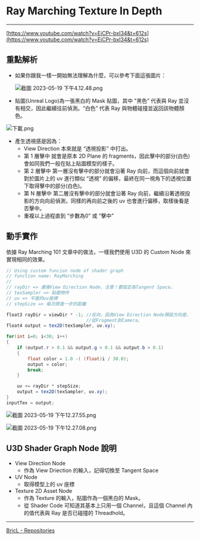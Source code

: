 # Ray Marching Texture In Depth

---

[https://www.youtube.com/watch?v=EjCPr-bxI34&t=612s](https://www.youtube.com/watch?v=EjCPr-bxI34&t=612s)

## 重點解析

- 如果你跟我一樣一開始無法理解為什麼，可以參考下面這張圖片：
    
    ![截圖 2023-05-19 下午4.12.48.png](Ray%20Marching%20Texture%20In%20Depth%20914cde5f04764db39e95d555c384ff06/%25E6%2588%25AA%25E5%259C%2596_2023-05-19_%25E4%25B8%258B%25E5%258D%25884.12.48.png)
    
- 貼圖(Unreal Logo)為一張黑白的 Mask 貼圖，其中 "黑色” 代表與 Ray 並沒有相交，因此繼續往前偵測。“白色” 代表 Ray 與物體碰撞並返回該物體顏色。

![下載.png](Ray%20Marching%20Texture%20In%20Depth%20914cde5f04764db39e95d555c384ff06/%25E4%25B8%258B%25E8%25BC%2589.png)

- 產生透視感是因為：
    - View Direction 本來就是 “透視投影” 中打出。
    - 第 1 層擊中
    就會是原本 2D Plane 的 fragments，因此擊中的部分(白色)會如同我們一般在貼上貼圖模型的樣子。
    - 第 2 層擊中
    第一層沒有擊中的部分就會沿著 Ray 向前，而這個向前就會對於圖片上的 uv 進行類似 “透視” 的偏移，最終在同一視角下的透視位置下取得擊中的部分(白色)。
    - 第 N 層擊中
    第二層沒有擊中的部分就會沿著 Ray 向前，繼續沿著透視投影的方向向前偵測，同樣的再向前之後的 uv 也會進行偏移，取樣後看是否擊中。
    - 重複以上過程直到 “步數為0” 或 “擊中”

## 動手實作

依據 Ray Marching 101 文章中的做法，一樣我們使用 U3D 的 Custom Node 來實現相同的效果。

```glsl
// Using custom funcion node of shader graph
// function name: RayMarching
//
// rayDir => 連接View Direction Node，注意！要設定為Tangent Space。
// texSampler => 貼圖物件
// uv => 平面的uv座標
// stepSize => 每次跨進一步的距離

float3 rayDir = viewDir * -1; //反向，因為View Direction Node預設方向是，
                              //從Fragment到Camera。
float4 output = tex2D(texSampler, uv.xy);

for(int i=0; i<30; i++)
{
    if (output.r > 0.1 && output.g > 0.1 && output.b > 0.1)
    {
        float color = 1.0 -( (float)i / 30.0);
        output = color;
        break;
    }

    uv += rayDir * stepSize;
    output = tex2D(texSampler, uv.xy);
}
inputTex = output;
```

![截圖 2023-05-19 下午12.27.55.png](Ray%20Marching%20Texture%20In%20Depth%20914cde5f04764db39e95d555c384ff06/%25E6%2588%25AA%25E5%259C%2596_2023-05-19_%25E4%25B8%258B%25E5%258D%258812.27.55.png)

![截圖 2023-05-19 下午12.27.08.png](Ray%20Marching%20Texture%20In%20Depth%20914cde5f04764db39e95d555c384ff06/%25E6%2588%25AA%25E5%259C%2596_2023-05-19_%25E4%25B8%258B%25E5%258D%258812.27.08.png)

## U3D Shader Graph Node 說明

- View Direction Node
    - 作為 View Driection 的輸入，記得切換至 Tangent Space
- UV Node
    - 取得模型上的 uv 座標
- Texture 2D Asset Node
    - 作為 Texture 的輸入，貼圖作為一個黑白的 Mask。
    - 從 Shader Code 可知道其基本上只用一個 Channel，且這個 Channel 內的值代表與 Ray 是否已碰撞的 Threadhold。

---

[BricL - Repositories](https://github.com/BricL?tab=repositories)